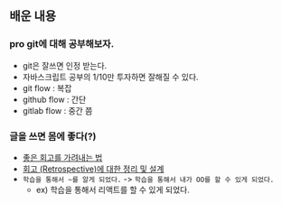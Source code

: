 ## 배운 내용

### pro git에 대해 공부해보자.
- git은 잘쓰면 인정 받는다.
- 자바스크립트 공부의 1/10만 투자하면 잘해질 수 있다.
- git flow : 복잡
- github flow : 간단
- gitlab flow : 중간 쯤

### 글을 쓰면 몸에 좋다(?)
- [좋은 회고를 가려내는 법](http://egloos.zum.com/agile/v/5829827)
- [회고 (Retrospective)에 대한 정리 및 설계](https://github.com/JaeYeopHan/tip-archive/issues/8)
- `학습을 통해서 ~를 알게 되었다.` -> `학습을 통해서 내가 OO를 할 수 있게 되었다.`
  - ex) 학습을 통해서 리액트를 할 수 있게 되었다.